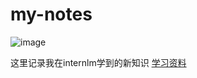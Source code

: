 # my-notes

![image](https://github.com/user-attachments/assets/2375df4c-2d70-4dc3-bcb4-c2bfb5c53a16)

这里记录我在internlm学到的新知识
[学习资料](https://github.com/InternLM/Tutorial)



